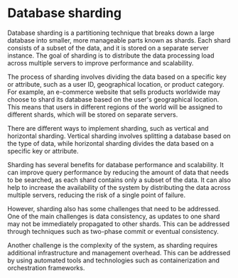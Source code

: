 # Database sharding

Database sharding is a partitioning technique that breaks down a large database into smaller, more manageable parts known as shards. Each shard consists of a subset of the data, and it is stored on a separate server instance. The goal of sharding is to distribute the data processing load across multiple servers to improve performance and scalability.

The process of sharding involves dividing the data based on a specific key or attribute, such as a user ID, geographical location, or product category. For example, an e-commerce website that sells products worldwide may choose to shard its database based on the user's geographical location. This means that users in different regions of the world will be assigned to different shards, which will be stored on separate servers.

There are different ways to implement sharding, such as vertical and horizontal sharding. Vertical sharding involves splitting a database based on the type of data, while horizontal sharding divides the data based on a specific key or attribute.

Sharding has several benefits for database performance and scalability. It can improve query performance by reducing the amount of data that needs to be searched, as each shard contains only a subset of the data. It can also help to increase the availability of the system by distributing the data across multiple servers, reducing the risk of a single point of failure.

However, sharding also has some challenges that need to be addressed. One of the main challenges is data consistency, as updates to one shard may not be immediately propagated to other shards. This can be addressed through techniques such as two-phase commit or eventual consistency.

Another challenge is the complexity of the system, as sharding requires additional infrastructure and management overhead. This can be addressed by using automated tools and technologies such as containerization and orchestration frameworks.
